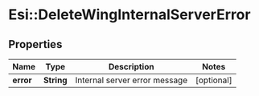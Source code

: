 # Esi::DeleteWingInternalServerError

## Properties
Name | Type | Description | Notes
------------ | ------------- | ------------- | -------------
**error** | **String** | Internal server error message | [optional] 


